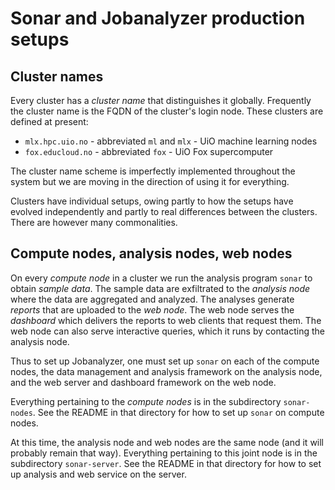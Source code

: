 # Sonar and Jobanalyzer production setups

## Cluster names

Every cluster has a *cluster name* that distinguishes it globally.  Frequently the cluster name is
the FQDN of the cluster's login node.  These clusters are defined at present:

* `mlx.hpc.uio.no` - abbreviated `ml` and `mlx` - UiO machine learning nodes
* `fox.educloud.no` - abbreviated `fox` - UiO Fox supercomputer

The cluster name scheme is imperfectly implemented throughout the system but we are moving in the
direction of using it for everything.

Clusters have individual setups, owing partly to how the setups have evolved independently and
partly to real differences between the clusters.  There are however many commonalities.


## Compute nodes, analysis nodes, web nodes

On every *compute node* in a cluster we run the analysis program `sonar` to obtain *sample data*.
The sample data are exfiltrated to the *analysis node* where the data are aggregated and analyzed.
The analyses generate *reports* that are uploaded to the *web node*.  The web node serves the
*dashboard* which delivers the reports to web clients that request them.  The web node can also
serve interactive queries, which it runs by contacting the analysis node.

Thus to set up Jobanalyzer, one must set up `sonar` on each of the compute nodes, the data
management and analysis framework on the analysis node, and the web server and dashboard framework
on the web node.

Everything pertaining to the *compute nodes* is in the subdirectory `sonar-nodes`.  See the README in
that directory for how to set up `sonar` on compute nodes.

At this time, the analysis node and web nodes are the same node (and it will probably remain that
way).  Everything pertaining to this joint node is in the subdirectory `sonar-server`.  See the
README in that directory for how to set up analysis and web service on the server.
